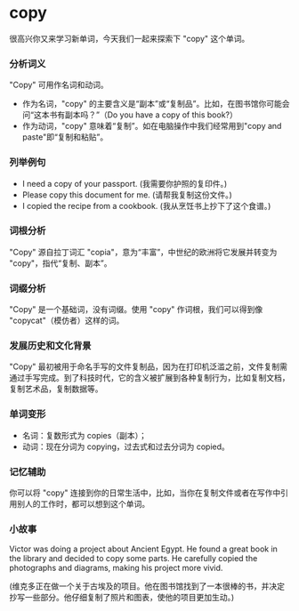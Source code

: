 # copy

很高兴你又来学习新单词，今天我们一起来探索下 "copy" 这个单词。

  

### 分析词义

  

"Copy" 可用作名词和动词。

  

*   作为名词，"copy" 的主要含义是“副本”或“复制品”。比如，在图书馆你可能会问“这本书有副本吗？”（Do you have a copy of this book?）
*   作为动词，"copy" 意味着“复制”。如在电脑操作中我们经常用到"copy and paste"即“复制和粘贴”。

  

### 列举例句

  

*   I need a copy of your passport. (我需要你护照的复印件。)
*   Please copy this document for me. (请帮我复制这份文件。)
*   I copied the recipe from a cookbook. (我从烹饪书上抄下了这个食谱。)

  

### 词根分析

  

"Copy" 源自拉丁词汇 "copia"，意为“丰富”，中世纪的欧洲将它发展并转变为 "copy"，指代“复制、副本”。

  

### 词缀分析

  

"Copy" 是一个基础词，没有词缀。使用 "copy" 作词根，我们可以得到像 "copycat"（模仿者）这样的词。

  

### 发展历史和文化背景

  

"Copy" 最初被用于命名手写的文件复制品，因为在打印机泛滥之前，文件复制需通过手写完成。到了科技时代，它的含义被扩展到各种复制行为，比如复制文档，复制艺术品，复制数据等。

  

### 单词变形

  

*   名词：复数形式为 copies（副本）；
*   动词：现在分词为 copying，过去式和过去分词为 copied。

  

### 记忆辅助

  

你可以将 "copy" 连接到你的日常生活中，比如，当你在复制文件或者在写作中引用别人的工作时，都可以想到这个单词。

  

### 小故事

  

Victor was doing a project about Ancient Egypt. He found a great book in the library and decided to copy some parts. He carefully copied the photographs and diagrams, making his project more vivid.

  

(维克多正在做一个关于古埃及的项目。他在图书馆找到了一本很棒的书，并决定抄写一些部分。他仔细复制了照片和图表，使他的项目更加生动。)
